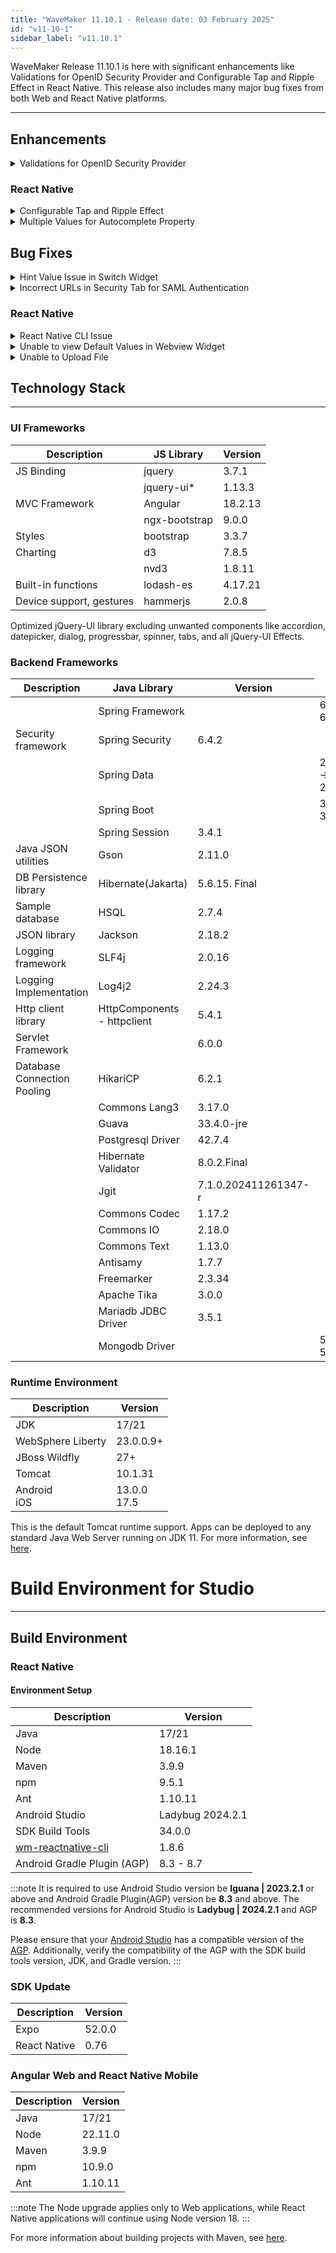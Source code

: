```yaml
---
title: "WaveMaker 11.10.1 - Release date: 03 February 2025"
id: "v11-10-1"
sidebar_label: "v11.10.1"
---
```


WaveMaker Release 11.10.1 is here with significant enhancements like Validations for OpenID Security Provider and Configurable Tap and Ripple Effect in React Native. This release also includes many major bug fixes from both Web and React Native platforms.

---

## Enhancements

<details><summary> Validations for OpenID Security Provider </summary>

With release 11.10.1, we have added validation checks for providerId in the OpenID security configuration within the Security Providers section. These validations ensure that the providerId only allows lowercase letters, uppercase letters, and underscore as special character.

![Security Provider Validation](/learn/assets/security-provider-validation.png)

Additionally, a check is added for the **Enable Provider** toggle option of the security providers. When trying to disable the last active provider, the system prevents this action to ensure that at least one provider remains enabled at all times.

![Security Provider Toggle](/learn/assets/security-provider-toggle.png)

</details>

### React Native

<details><summary> Configurable Tap and Ripple Effect </summary>

Enhanced customization for the widgets that are tappable by allowing users to disable the tap or ripple effect by disabling `Disable Touch Effect` property in the studio for the respective widgets.

This enhancement is applicable for the below widgets:
- Carousel
- Anchor
- Button
- Icon
- Picture
- Progress-bar
- Progress-circle
- Search
- Container
- Tabs
- Tile
- Card
- List
- Select
- Switch

</details>

<details><summary> Multiple Values for Autocomplete Property </summary>

Previously, `autocomplete` property of the Text widget was a toggle button. Now, this feature is  enhanced to support multiple values like OTP,Username,Email and off.

Default value will be **Username** as value of true is mapped to Username and false to Off.

![Autocomplete Property](/learn/assets/autocomplete.png)

</details>

## Bug Fixes

<details><summary> Hint Value Issue in Switch Widget </summary>

In Switch widget, the same hint value was shown for all the options upon hovering. This was noticed when Hint property is bound to the variables.

</details>

<details><summary> Incorrect URLs in Security Tab for SAML Authentication</summary>

In case of SAML security configuration, an issue was observed where the URLs in security tab were getting auto populated with incorrect URLs instead of the latest changes.  

</details>

### React Native

<details><summary> React Native CLI Issue </summary>

The issue related to React Native CLI, which generates APK and IPA files from an Expo app, was fixed. Previously, an error was thrown when the **useFramework: static** configuration was included in the **app.json** file.

</details>

<details><summary> Unable to view Default Values in Webview Widget</summary>

In Webview widget an issue was observed and fixed where the users were unable to view the default width and height properties in Markup section.

</details>

<details><summary> Unable to Upload File</summary>

An issue was observed and fixed when a device variable was created to perform `uploadFile` operation. Users were unable to upload any file.

</details>


## Technology Stack

---

### UI Frameworks

| Description | JS Library | Version |
| --- | --- | --- |
| JS Binding | jquery |  3.7.1 |
|  | jquery-ui* | 1.13.3 |
| MVC Framework | Angular |  18.2.13  |
|  | ngx-bootstrap | 9.0.0 |
| Styles | bootstrap | 3.3.7 |
| Charting | d3 | 7.8.5 |
|  | nvd3 | 1.8.11 |
| Built-in functions | lodash-es | 4.17.21|
| Device support, gestures | hammerjs | 2.0.8 |

Optimized jQuery-UI library excluding unwanted components like accordion, datepicker, dialog, progressbar, spinner, tabs, and all jQuery-UI Effects.

### Backend Frameworks

| Description | Java Library | Version |
| --- | --- |--------------------|
|  | Spring Framework | <td className="versiontdbgcolor"> 6.2.1 -> 6.2.2 </td>|
| Security framework | Spring Security | 6.4.2  |
|  | Spring Data |  <td className="versiontdbgcolor"> 2024.1.1 -> 2024.1.2 </td>  |
|  | Spring Boot |  <td className="versiontdbgcolor"> 3.4.1 -> 3.4.2 </td> |
|  | Spring Session | 3.4.1 |
| Java JSON utilities | Gson  | 2.11.0 |
| DB Persistence library | Hibernate(Jakarta) | 5.6.15. Final   |
| Sample database | HSQL | 2.7.4 |
| JSON library | Jackson |  2.18.2 |
| Logging framework | SLF4j | 2.0.16 |
| Logging Implementation | Log4j2 | 2.24.3 |
| Http client library  | HttpComponents -  httpclient |  5.4.1|
| Servlet Framework |  | 6.0.0 |
| Database Connection Pooling | HikariCP | 6.2.1  |
|  | Commons Lang3 | 3.17.0  |
|  | Guava | 33.4.0-jre |
|  | Postgresql Driver  | 42.7.4  |
|  | Hibernate Validator | 8.0.2.Final |
|  | Jgit | 7.1.0.202411261347-r |
|  | Commons Codec | 1.17.2 |
|  | Commons IO | 2.18.0 |
|  | Commons Text | 1.13.0 |
|  | Antisamy | 1.7.7 |
|  | Freemarker | 2.3.34 |
|  | Apache Tika | 3.0.0 |
|  | Mariadb JDBC Driver | 3.5.1 |
|  | Mongodb Driver | <td className="versiontdbgcolor"> 5.3.0 -> 5.3.1 </td> |


### Runtime Environment

| Description | Version |
| --- | --- |
| JDK | 17/21 |
| WebSphere Liberty | 23.0.0.9+ |
| JBoss Wildfly | 27+ |
| Tomcat | 10.1.31 |
| Android <br/> iOS | 13.0.0 <br/> 17.5 |

This is the default Tomcat runtime support. Apps can be deployed to any standard Java Web Server running on JDK 11. For more information, see [here](/learn/app-development/deployment/deployment-web-server).


# Build Environment for Studio
---

## Build Environment

### React Native

#### Environment Setup

|Description|	Version|
|---|---|
|Java | 17/21 |
|Node| 18.16.1 |
|Maven| 3.9.9 |
|npm | 9.5.1 |
|Ant| 1.10.11|
| Android Studio | Ladybug 2024.2.1 |
| SDK Build Tools | 34.0.0|
| [wm-reactnative-cli](https://www.npmjs.com/package/@wavemaker/wm-reactnative-cli) | 1.8.6 |
| Android Gradle Plugin (AGP) | 8.3 - 8.7 |

:::note
It is required to use Android Studio version be **Iguana | 2023.2.1** or above and Android Gradle Plugin(AGP) version be **8.3** and above. The recommended versions for Android Studio is **Ladybug | 2024.2.1** and AGP is **8.3**.

Please ensure that your [Android Studio](https://developer.android.com/studio/releases#android_gradle_plugin_and_android_studio_compatibility) has a compatible version of the [AGP](https://developer.android.com/build/releases/past-releases/agp-8-3-0-release-notes#compatibility). Additionally, verify the compatibility of the AGP with the SDK build tools version, JDK, and Gradle version.
:::

### SDK Update

|Description|	Version|
|---|---|
| Expo | 52.0.0 |
| React Native | 0.76 |

### Angular Web and React Native Mobile

|Description|	Version|
|---|---|
|Java | 17/21 |
|Node| 22.11.0 |
|Maven| 3.9.9 |
|npm | 10.9.0 |
|Ant| 1.10.11|

:::note
The Node upgrade applies only to Web applications, while React Native applications will continue using Node version 18.
:::

For more information about building projects with Maven, see [here](/learn/app-development/deployment/building-with-maven).
